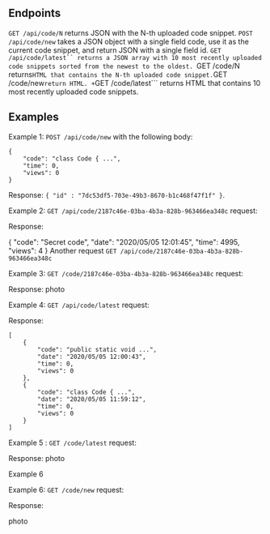 ## Endpoints

```GET /api/code/N``` returns JSON with the N-th uploaded code snippet.
```POST /api/code/new``` takes a JSON object with a single field code, use it as the current code snippet, and return JSON with a single field id.
```GET /api/code/latest`` returns a JSON array with 10 most recently uploaded code snippets sorted from the newest to the oldest.
```GET /code/N returns``` HTML that contains the N-th uploaded code snippet.
```GET /code/new``` return HTML. +
```GET /code/latest``` returns HTML that contains 10 most recently uploaded code snippets.

## Examples

Example 1: ```POST /api/code/new``` with the following body:
```
{
    "code": "class Code { ...",
    "time": 0,
    "views": 0
}
```
Response: ```{ "id" : "7dc53df5-703e-49b3-8670-b1c468f47f1f" }```.

Example 2: ```GET /api/code/2187c46e-03ba-4b3a-828b-963466ea348c``` request:

Response:

{
    "code": "Secret code",
    "date": "2020/05/05 12:01:45",
    "time": 4995,
    "views": 4
}
Another request ```GET /api/code/2187c46e-03ba-4b3a-828b-963466ea348c```

Example 3: ```GET /code/2187c46e-03ba-4b3a-828b-963466ea348c``` request:

Response:
photo


Example 4: ```GET /api/code/latest``` request:

Response:
```
[
    {
        "code": "public static void ...",
        "date": "2020/05/05 12:00:43",
        "time": 0,
        "views": 0
    },
    {
        "code": "class Code { ...",
        "date": "2020/05/05 11:59:12",
        "time": 0,
        "views": 0
    }
]
```

Example 5 : ```GET /code/latest``` request:

Response:
photo


Example 6

Example 6: ```GET /code/new``` request:

Response:

photo



